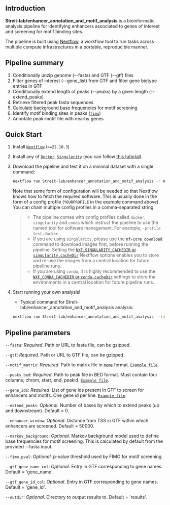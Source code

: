 ## Introduction

**Streit-lab/enhancer_annotation_and_motif_analysis** is a bioinformatic analysis pipeline for identifying enhancers associated to genes of interest and screening for motif binding sites.

The pipeline is built using [Nextflow](https://www.nextflow.io), a workflow tool to run tasks across multiple compute infrastructures in a portable, reproducible manner.

## Pipeline summary

1. Conditionally unzip genome (--fasta) and GTF (--gtf) files
2. Filter genes of interest (--gene_list) from GTF and filter gene biotype entries in GTF
3. Conditionally extend length of peaks (--peaks) by a given length (--extend_peaks)
4. Retrieve filtered peak fasta sequences
5. Calculate background base frequencies for motif screening
6. Identify motif binding sites in peaks ([`fimo`](https://meme-suite.org/meme/doc/fimo.html))
7. Annotate peak-motif file with nearby genes

## Quick Start

1. Install [`Nextflow`](https://www.nextflow.io/docs/latest/getstarted.html#installation) (`>=22.10.3`)

2. Install any of [`Docker`](https://docs.docker.com/engine/installation/), [`Singularity`](https://www.sylabs.io/guides/3.0/user-guide/) (you can follow [this tutorial](https://singularity-tutorial.github.io/01-installation/)).

3. Download the pipeline and test it on a minimal dataset with a single command:

   ```bash
   nextflow run Streit-lab/enhancer_annotation_and_motif_analysis -r main -profile test,docker --outdir output
   ```

   Note that some form of configuration will be needed so that Nextflow knows how to fetch the required software. This is usually done in the form of a config profile (`YOURPROFILE` in the example command above). You can chain multiple config profiles in a comma-separated string.

   > - The pipeline comes with config profiles called `docker`, `singularity` and `conda` which instruct the pipeline to use the named tool for software management. For example, `-profile test,docker`.
   > - If you are using `singularity`, please use the [`nf-core download`](https://nf-co.re/tools/#downloading-pipelines-for-offline-use) command to download images first, before running the pipeline. Setting the [`NXF_SINGULARITY_CACHEDIR` or `singularity.cacheDir`](https://www.nextflow.io/docs/latest/singularity.html?#singularity-docker-hub) Nextflow options enables you to store and re-use the images from a central location for future pipeline runs.
   > - If you are using `conda`, it is highly recommended to use the [`NXF_CONDA_CACHEDIR` or `conda.cacheDir`](https://www.nextflow.io/docs/latest/conda.html) settings to store the environments in a central location for future pipeline runs.

4. Start running your own analysis!

   - Typical command for Streit-lab/enhancer_annotation_and_motif_analysis analysis:

   ```bash
   nextflow run Streit-lab/enhancer_annotation_and_motif_analysis --fasta <FASTA_PATH_OR_URL> --gtf <GTF_PATH_OR_URL> --motif_matrix <MEME_MOTIF_FILE> --peaks_bed <PEAK_BED_FILE> -profile <docker/singularity/conda>
   ```

## Pipeline parameters

`--fasta`: *Required*. Path or URL to fasta file, can be gzipped.

`--gtf`: *Required*. Path or URL to GTF file, can be gzipped.

`--motif_matrix`: *Required*. Path to matrix file in [`meme`](https://meme-suite.org/meme/doc/meme-format.html) format. [`Example file`](https://github.com/Streit-lab/enhancer_annotation_and_motif_analysis/blob/main/test_data/six1_motifs.txt). 

`--peaks_bed`: *Required*. Path to peak file in BED format. Must contain four columns; chrom, start, end, peakid. [`Example file`](https://github.com/Streit-lab/enhancer_annotation_and_motif_analysis/blob/main/test_data/peaks.bed).

`--gene_ids`: *Required*. List of gene ids present in GTF to screen for enhancers and motifs. One gene id per line. [`Example file`](https://github.com/Streit-lab/enhancer_annotation_and_motif_analysis/blob/main/test_data/peaks.bed).

`--extend_peaks`: *Optional*. Number of bases by which to extend peaks (up and downstream). Default = 0.

`--enhancer_window`: *Optional*. Distance from TSS in GTF within which enhancers are screened. Default = 50000.

`--markov_background`: *Optional*. Markov background model used to define base frequencies for motif screening. This is calculated by default from the provided --fasta input.

`--fimo_pval`: *Optional*. p-value threshold used by FIMO for motif screening.

`--gtf_gene_name_col`: *Optional*. Entry in GTF corresponding to gene names. Default = 'gene_name'.

`--gtf_gene_id_col`: *Optional*. Entry in GTF corresponding to gene names. Default = 'gene_id'.

`--outdir`: *Optional*. Directory to output results to. Default = 'results'.


